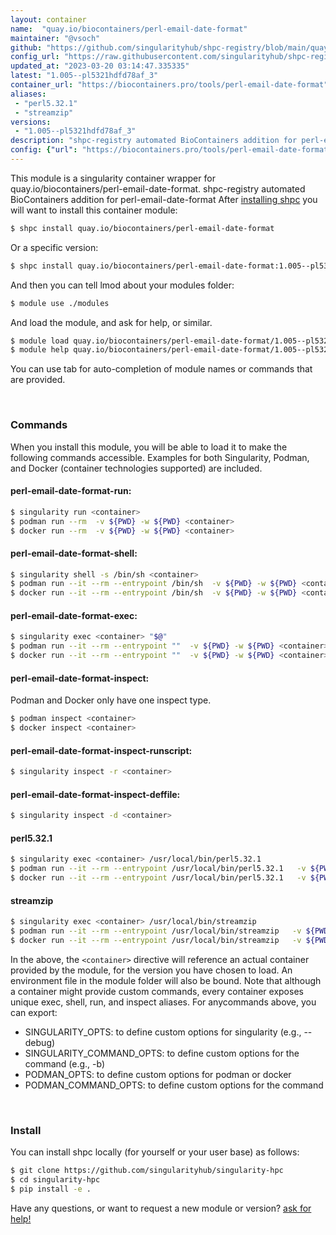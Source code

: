 ```yaml
---
layout: container
name:  "quay.io/biocontainers/perl-email-date-format"
maintainer: "@vsoch"
github: "https://github.com/singularityhub/shpc-registry/blob/main/quay.io/biocontainers/perl-email-date-format/container.yaml"
config_url: "https://raw.githubusercontent.com/singularityhub/shpc-registry/main/quay.io/biocontainers/perl-email-date-format/container.yaml"
updated_at: "2023-03-20 03:14:47.335335"
latest: "1.005--pl5321hdfd78af_3"
container_url: "https://biocontainers.pro/tools/perl-email-date-format"
aliases:
 - "perl5.32.1"
 - "streamzip"
versions:
 - "1.005--pl5321hdfd78af_3"
description: "shpc-registry automated BioContainers addition for perl-email-date-format"
config: {"url": "https://biocontainers.pro/tools/perl-email-date-format", "maintainer": "@vsoch", "description": "shpc-registry automated BioContainers addition for perl-email-date-format", "latest": {"1.005--pl5321hdfd78af_3": "sha256:5d50d9690afeb25c5948555868498ee258f84b62c2fae8dd195d139b3b71eb3c"}, "tags": {"1.005--pl5321hdfd78af_3": "sha256:5d50d9690afeb25c5948555868498ee258f84b62c2fae8dd195d139b3b71eb3c"}, "docker": "quay.io/biocontainers/perl-email-date-format", "aliases": {"perl5.32.1": "/usr/local/bin/perl5.32.1", "streamzip": "/usr/local/bin/streamzip"}}
---
```


This module is a singularity container wrapper for quay.io/biocontainers/perl-email-date-format.
shpc-registry automated BioContainers addition for perl-email-date-format
After [installing shpc](#install) you will want to install this container module:


```bash
$ shpc install quay.io/biocontainers/perl-email-date-format
```

Or a specific version:

```bash
$ shpc install quay.io/biocontainers/perl-email-date-format:1.005--pl5321hdfd78af_3
```

And then you can tell lmod about your modules folder:

```bash
$ module use ./modules
```

And load the module, and ask for help, or similar.

```bash
$ module load quay.io/biocontainers/perl-email-date-format/1.005--pl5321hdfd78af_3
$ module help quay.io/biocontainers/perl-email-date-format/1.005--pl5321hdfd78af_3
```

You can use tab for auto-completion of module names or commands that are provided.

<br>

### Commands

When you install this module, you will be able to load it to make the following commands accessible.
Examples for both Singularity, Podman, and Docker (container technologies supported) are included.

#### perl-email-date-format-run:

```bash
$ singularity run <container>
$ podman run --rm  -v ${PWD} -w ${PWD} <container>
$ docker run --rm  -v ${PWD} -w ${PWD} <container>
```

#### perl-email-date-format-shell:

```bash
$ singularity shell -s /bin/sh <container>
$ podman run --it --rm --entrypoint /bin/sh  -v ${PWD} -w ${PWD} <container>
$ docker run --it --rm --entrypoint /bin/sh  -v ${PWD} -w ${PWD} <container>
```

#### perl-email-date-format-exec:

```bash
$ singularity exec <container> "$@"
$ podman run --it --rm --entrypoint ""  -v ${PWD} -w ${PWD} <container> "$@"
$ docker run --it --rm --entrypoint ""  -v ${PWD} -w ${PWD} <container> "$@"
```

#### perl-email-date-format-inspect:

Podman and Docker only have one inspect type.

```bash
$ podman inspect <container>
$ docker inspect <container>
```

#### perl-email-date-format-inspect-runscript:

```bash
$ singularity inspect -r <container>
```

#### perl-email-date-format-inspect-deffile:

```bash
$ singularity inspect -d <container>
```


#### perl5.32.1

```bash
$ singularity exec <container> /usr/local/bin/perl5.32.1
$ podman run --it --rm --entrypoint /usr/local/bin/perl5.32.1   -v ${PWD} -w ${PWD} <container> -c " $@"
$ docker run --it --rm --entrypoint /usr/local/bin/perl5.32.1   -v ${PWD} -w ${PWD} <container> -c " $@"
```


#### streamzip

```bash
$ singularity exec <container> /usr/local/bin/streamzip
$ podman run --it --rm --entrypoint /usr/local/bin/streamzip   -v ${PWD} -w ${PWD} <container> -c " $@"
$ docker run --it --rm --entrypoint /usr/local/bin/streamzip   -v ${PWD} -w ${PWD} <container> -c " $@"
```



In the above, the `<container>` directive will reference an actual container provided
by the module, for the version you have chosen to load. An environment file in the
module folder will also be bound. Note that although a container
might provide custom commands, every container exposes unique exec, shell, run, and
inspect aliases. For anycommands above, you can export:

 - SINGULARITY_OPTS: to define custom options for singularity (e.g., --debug)
 - SINGULARITY_COMMAND_OPTS: to define custom options for the command (e.g., -b)
 - PODMAN_OPTS: to define custom options for podman or docker
 - PODMAN_COMMAND_OPTS: to define custom options for the command

<br>

### Install

You can install shpc locally (for yourself or your user base) as follows:

```bash
$ git clone https://github.com/singularityhub/singularity-hpc
$ cd singularity-hpc
$ pip install -e .
```

Have any questions, or want to request a new module or version? [ask for help!](https://github.com/singularityhub/singularity-hpc/issues)